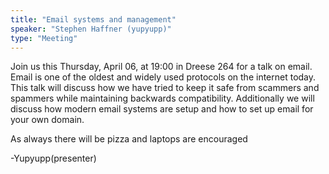 ```yaml
---
title: "Email systems and management"
speaker: "Stephen Haffner (yupyupp)"
type: "Meeting"
---
```


<!-- INSERT TEXT HERE -->

Join us this Thursday, April 06, at 19:00 in Dreese 264 for a talk on email.
Email is one of the oldest and widely used protocols on the internet today.
This talk will discuss how we have tried to keep it safe from scammers and
spammers while maintaining backwards compatibility. Additionally we will
discuss how modern email systems are setup and how to set up email for your own
domain.

As always there will be pizza and laptops are encouraged

-Yupyupp(presenter)

<!-- generated by _helpers/newPost.rb -->
